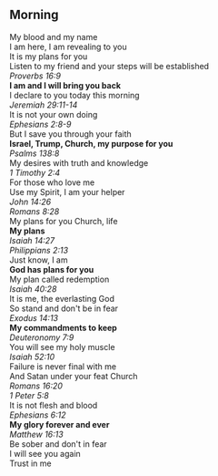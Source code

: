 ## Morning

My blood and my name  
I am here, I am revealing to you  
It is my plans for you  
Listen to my friend and your steps will be established  
_Proverbs 16:9_  
**I am and I will bring you back**  
I declare to you today this morning  
_Jeremiah 29:11-14_  
It is not your own doing  
_Ephesians 2:8-9_  
But I save you through your faith  
**Israel, Trump, Church, my purpose for you**  
_Psalms 138:8_  
My desires with truth and knowledge  
_1 Timothy 2:4_  
For those who love me  
Use my Spirit, I am your helper  
_John 14:26_  
_Romans 8:28_  
My plans for you Church, life  
**My plans**  
_Isaiah 14:27_  
_Philippians 2:13_  
Just know, I am  
**God has plans for you**  
My plan called redemption  
_Isaiah 40:28_  
It is me, the everlasting God  
So stand and don't be in fear  
_Exodus 14:13_  
**My commandments to keep**  
_Deuteronomy 7:9_  
You will see my holy muscle  
_Isaiah 52:10_  
Failure is never final with me  
And Satan under your feat Church  
_Romans 16:20_  
_1 Peter 5:8_  
It is not flesh and blood  
_Ephesians 6:12_  
**My glory forever and ever**  
_Matthew 16:13_  
Be sober and don't in fear  
I will see you again  
Trust in me  

